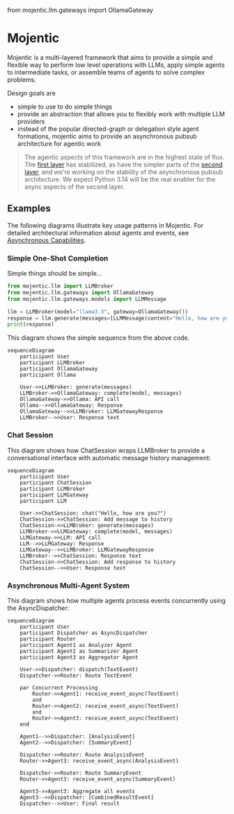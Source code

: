 from mojentic.llm.gateways import OllamaGateway

# Mojentic

Mojentic is a multi-layered framework that aims to provide a simple and flexible way to perform low
level operations with LLMs, apply simple agents to intermediate tasks, or assemble teams of agents to
solve complex problems.

Design goals are
- simple to use to do simple things
- provide an abstraction that allows you to flexibly work with multiple LLM providers
- instead of the popular directed-graph or delegation style agent formations, mojentic aims to provide an asynchronous pubsub architecture for agentic work

> The agentic aspects of this framework are in the highest state of flux.
> The [first layer](api_1.md) has stabilized, as have the simpler parts of the [second layer](api_2.md), and we're working on the stability of the asynchronous pubsub architecture.
> We expect Python 3.14 will be the real enabler for the async aspects of the second layer.

## Examples

The following diagrams illustrate key usage patterns in Mojentic. For detailed architectural information about agents and events, see [Asynchronous Capabilities](async_capabilities.md).

### Simple One-Shot Completion

Simple things should be simple...

```python
from mojentic.llm import LLMBroker
from mojentic.llm.gateways import OllamaGateway
from mojentic.llm.gateways.models import LLMMessage

llm = LLMBroker(model="llama3.3", gateway=OllamaGateway())
response = llm.generate(messages=[LLMMessage(content="Hello, how are you?")])
print(response)
```

This diagram shows the simple sequence from the above code.

```mermaid
sequenceDiagram
    participant User
    participant LLMBroker
    participant OllamaGateway
    participant Ollama

    User->>LLMBroker: generate(messages)
    LLMBroker->>OllamaGateway: complete(model, messages)
    OllamaGateway->>Ollama: API call
    Ollama-->>OllamaGateway: Response
    OllamaGateway-->>LLMBroker: LLMGatewayResponse
    LLMBroker-->>User: Response text
```

### Chat Session

This diagram shows how ChatSession wraps LLMBroker to provide a conversational interface with automatic message history management:

```mermaid
sequenceDiagram
    participant User
    participant ChatSession
    participant LLMBroker
    participant LLMGateway
    participant LLM

    User->>ChatSession: chat("Hello, how are you?")
    ChatSession->>ChatSession: Add message to history
    ChatSession->>LLMBroker: generate(messages)
    LLMBroker->>LLMGateway: complete(model, messages)
    LLMGateway->>LLM: API call
    LLM-->>LLMGateway: Response
    LLMGateway-->>LLMBroker: LLMGatewayResponse
    LLMBroker-->>ChatSession: Response text
    ChatSession->>ChatSession: Add response to history
    ChatSession-->>User: Response text
```

### Asynchronous Multi-Agent System

This diagram shows how multiple agents process events concurrently using the AsyncDispatcher:

```mermaid
sequenceDiagram
    participant User
    participant Dispatcher as AsyncDispatcher
    participant Router
    participant Agent1 as Analyzer Agent
    participant Agent2 as Summarizer Agent
    participant Agent3 as Aggregator Agent

    User->>Dispatcher: dispatch(TextEvent)
    Dispatcher->>Router: Route TextEvent
    
    par Concurrent Processing
        Router->>Agent1: receive_event_async(TextEvent)
        and
        Router->>Agent2: receive_event_async(TextEvent)
        and
        Router->>Agent3: receive_event_async(TextEvent)
    end
    
    Agent1-->>Dispatcher: [AnalysisEvent]
    Agent2-->>Dispatcher: [SummaryEvent]
    
    Dispatcher->>Router: Route AnalysisEvent
    Router->>Agent3: receive_event_async(AnalysisEvent)
    
    Dispatcher->>Router: Route SummaryEvent
    Router->>Agent3: receive_event_async(SummaryEvent)
    
    Agent3->>Agent3: Aggregate all events
    Agent3-->>Dispatcher: [CombinedResultEvent]
    Dispatcher-->>User: Final result
```
